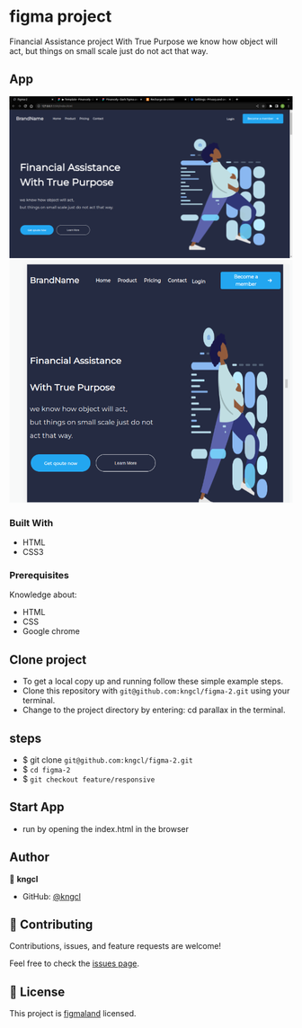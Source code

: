 # figma project

Financial Assistance project With True Purpose
we know how object will act,
but things on small scale just do not act that way.

## App

![desktop](assets/images/Screenshot%20from%202022-11-19%2002-57-51.png)
![phone](assets/images/Screenshot%20from%202022-11-19%2002-59-24.png)

### Built With

- HTML
- CSS3

### Prerequisites

Knowledge about:

- HTML
- CSS
- Google chrome
  
## Clone project

- To get a local copy up and running follow these simple example steps.
- Clone this repository with `git@github.com:kngcl/figma-2.git` using your terminal.
- Change to the project directory by entering: cd parallax in the terminal.

## steps

- $ git clone `git@github.com:kngcl/figma-2.git`
- $ `cd figma-2`
- $ `git checkout feature/responsive`

## Start App

- run by opening the index.html in the browser

## Author

👤 **kngcl**

- GitHub: [@kngcl](https://github.com/kngcl/figma-2)

## 🤝 Contributing

Contributions, issues, and feature requests are welcome!

Feel free to check the [issues page](https://github.com/kngcl/figma-2/issues).

## 📝 License

This project is [figmaland](./LICENSE) licensed.
